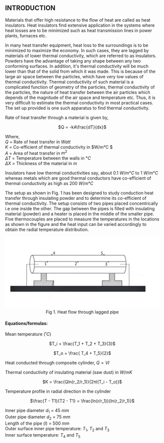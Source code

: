 ## INTRODUCTION

Materials that offer high resistance to the flow of heat are called as heat insulators. Heat insulators find extensive application in the systems where heat losses are to be minimized such as heat transmission lines in power plants, furnaces etc.

In many heat transfer equipment, heat loss to the surroundings is to be minimized to maximize the economy. In such cases, they are lagged by materials of lower thermal conductivity, which are referred to as insulators. Powders have the advantage of taking any shape between any two conforming surfaces. In addition, it's thermal conductivity will be much lower than that of the solid from which it was made. This is because of the large air space between the particles, which have very low values of thermal conductivity. Thermal conductivity of such material is a complicated function of geometry of the particles, thermal conductivity of the particles, the nature of heat transfer between the air particles which depends of the magnitude of the air space and temperature etc. Thus, it is very difficult to estimate the thermal conductivity in most practical cases. The set up provided is one such apparatus to find thermal conductivity.

Rate of heat transfer through a material is given by,

<center>

<!-- ![](images/6.png) -->

$Q = -kA\frac{dT}{dx}$

</center>

Where,  
$Q$ = Rate of heat transfer in $Watt$  
$K$ = Co-efficient of thermal conductivity in $W/m°C $   
$A$ = Area of heat transfer in $m^2$  
$ΔT$ = Temperature between the walls in $°C$  
$ΔX$ = Thickness of the material in $m$

Insulators have low thermal conductivities say, about 0.1 $W/m°C$ to 1 $W/m°C$ whereas metals
which are good thermal conductors have co-efficient of thermal conductivity as high as
200 $W/m°C$

The setup as shown in Fig. 1 has been designed to study conduction heat transfer through insulating powder and
to determine its co-efficient of thermal conductivity.
The setup consists of two pipes placed concentrically i.e one inside the other. The gap between the pipes is filled with insulating material (powder) and a heater is placed in the middle of the smaller pipe. Five thermocouples are placed to measure the temperatures in the locations as shown in the figure and the heat input can be varied accordingly to obtain the radial temperature distribution.

<center>

![alt text](images/1.png)
Fig 1. Heat flow through lagged pipe

</center>

#### Equations/formulas:

Mean temperature $(˚C)$

<center>

<!-- ![](images/2.png) -->

<!-- ![](images/3.png) -->

$T_i = \frac{T_1 + T_2 + T_3}{3}$

$T_o = \frac{ T_4 + T_5}{2}$

</center>

Heat conducted through composite cylinder, $Q = VI$

Thermal conductivity of insulating material (saw dust) in $W/mK$

<center>

<!-- ![](images/4.png) -->

$K = \frac{Qln(r_2/r_1)}{2πl(T_i - T_o)}$

</center>

Temperature profile in radial direction in the cylinder

<center>

<!-- ![](images/5.png) -->

$\frac{T - T1}{T2 - T1} = \frac{ln(r/r_1)}{ln(r_2/r_1)}$

</center>

Inner pipe diameter $d_1$ = 45 $mm$  
Outer pipe diameter $d_2$ = 75 $mm$  
Length of the pipe $(l)$ = 500 $mm$  
Outer surface inner pipe temperature: $T_1$, $T_2$ and $T_3$  
Inner surface temperature: $T_4$ and $T_5$
